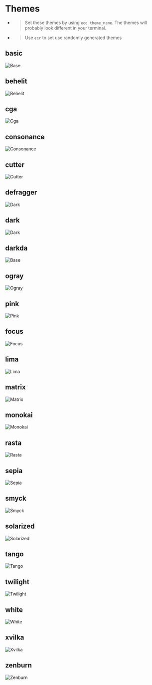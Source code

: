 <!-- TITLE: Themes -->
# Themes

- > Set these themes by using  `eco theme_name`. The themes will probably look different in your terminal.

- > Use `ecr` to set use randomly generated themes

## basic

  ![Base](/uploads/themes/base.png "Base")

## behelit

  ![Behelit](/uploads/themes/behelit.png "Behelit")

## cga

  ![Cga](/uploads/themes/cga-png.png "Cga")

## consonance

  ![Consonance](/uploads/themes/consonance.png "Consonance")

## cutter

  ![Cutter](/uploads/themes/cutter.png "Cutter")
	
## defragger

  ![Dark](/uploads/themes/defragger.png "Defragger")

## dark

  ![Dark](/uploads/themes/dark.png "Dark")
	
## darkda

  ![Base](/uploads/themes/darkda.png "Darkda")

## ogray

  ![Ogray](/uploads/themes/ogray.png "Ogray")

## pink

  ![Pink](/uploads/themes/pink.png "Pink")

## focus

  ![Focus](/uploads/themes/focus.png "Focus")

## lima

  ![Lima](/uploads/themes/lima.png "Lima")

## matrix

  ![Matrix](/uploads/themes/matrix.png "Matrix")
	
## monokai
  ![Monokai](/uploads/themes/monokai.png "Monokai")

## rasta

  ![Rasta](/uploads/themes/rasta.png "Rasta")
	
## sepia
![Sepia](/uploads/themes/sepia.png "Sepia")

## smyck

  ![Smyck](/uploads/themes/smyck.png "Smyck")

## solarized

  ![Solarized](/uploads/themes/solarized.png "Solarized")

## tango

  ![Tango](/uploads/themes/tango.png "Tango")

## twilight

  ![Twilight](/uploads/themes/twilight.png "Twilight")

## white

  ![White](/uploads/themes/white.png "White")

## xvilka

  ![Xvilka](/uploads/themes/xvilka.png "Xvilka")

## zenburn

  ![Zenburn](/uploads/themes/zenburn.png "Zenburn")